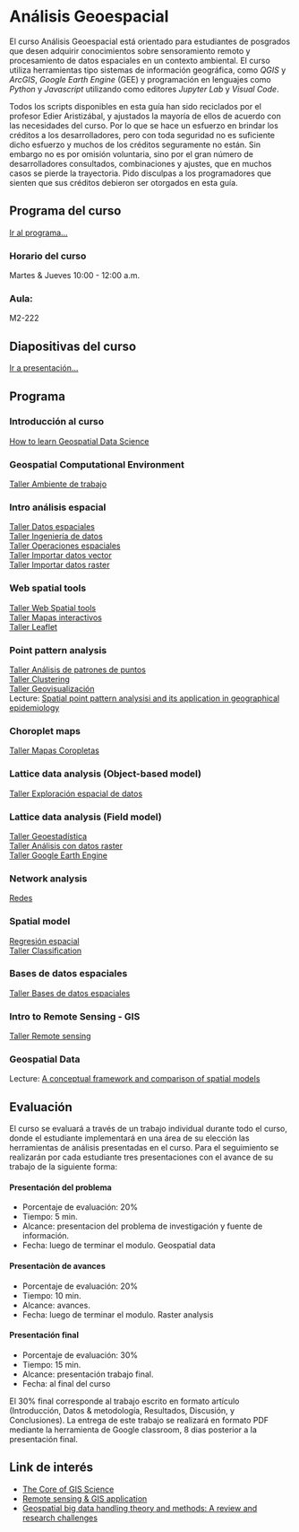 # Análisis Geoespacial

El curso Análisis Geoespacial está orientado para estudiantes de posgrados que desen adquirir conocimientos sobre sensoramiento remoto y procesamiento de datos espaciales en un contexto ambiental. El curso utiliza herramientas tipo sistemas de información geográfica, como *QGIS* y *ArcGIS*, *Google Earth Engine* (GEE) y programación en lenguajes como *Python* y *Javascript* utilizando como editores *Jupyter Lab* y *Visual Code*. 

Todos los scripts disponibles en esta guía han sido reciclados por el profesor Edier Aristizábal, y ajustados la mayoría de ellos de acuerdo con las necesidades del curso. Por lo que se hace un esfuerzo en brindar los créditos a los desarrolladores, pero con toda seguridad no es suficiente dicho esfuerzo y muchos de los créditos seguramente no están. Sin embargo no es por omisión voluntaria, sino por el gran número de desarrolladores consultados, combinaciones y ajustes, que en muchos casos se pierde la trayectoria. Pido disculpas a los programadores que sienten que sus créditos debieron ser otorgados en esta guía.

## Programa del curso
[Ir al programa...](/Programa_AnalisisGeoespacial.pdf)

### Horario del curso
Martes & Jueves 10:00 - 12:00 a.m.

### Aula:
M2-222

## Diapositivas del curso
[Ir a presentación...](/html/AnalisisGeoespacial.html)

## Programa

### Introducción al curso
[How to learn Geospatial Data Science](https://towardsdatascience.com/how-to-learn-geospatial-data-science-in-2023-441d8386284e)

### Geospatial Computational Environment
[Taller Ambiente de trabajo](/Notebooks/01_ComputationalEnvironment.ipynb)  

### Intro análisis espacial
[Taller Datos espaciales](/Notebooks/02_GeospatialData.ipynb)   
[Taller Ingeniería de datos](/Notebooks/03_DataEngineering.ipynb)  
[Taller Operaciones espaciales](/Notebooks/04_SpatialOperation.ipynb)  
[Taller Importar datos vector](/Notebooks/05_DownloadData_Vector.ipynb)  
[Taller Importar datos raster](/Notebooks/06_DownloadData_Raster.ipynb)  

### Web spatial tools
[Taller Web Spatial tools](/Notebooks/07_WebMapping.ipynb)  
[Taller Mapas interactivos](/Notebooks/08_InteractiveMaps.ipynb)  
[Taller Leaflet](/Notebooks/09_Leaflet.ipynb)  

### Point pattern analysis
[Taller Análisis de patrones de puntos](/Notebooks/10_PointPatternAnalysis.ipynb)  
[Taller Clustering](/Notebooks/11_Clustering.ipynb)  
[Taller Geovisualización](/Notebooks/12_Geovisualization.ipynb)  
Lecture: [Spatial point pattern analysisi and its application in geographical epidemiology](https://fenix.ciencias.ulisboa.pt/downloadFile/281612415665591/point_epidemology.pdf)  

### Choroplet maps
[Taller Mapas Coropletas](/Notebooks/13_Choropleth.ipynb)   

### Lattice data analysis (Object-based model)
[Taller Exploración espacial de datos](/Notebooks/14_SpatialAssociation.ipynb)

### Lattice data analysis (Field model)
[Taller Geoestadística](/Notebooks/15_Geostatistic.ipynb)  
[Taller Análisis con datos raster](/Notebooks/16_Raster.ipynb)     
[Taller Google Earth Engine](/Notebooks/17_GEE.ipynb)  

### Network analysis
[Redes](/Notebooks/18_Network.ipynb) 

### Spatial model
[Regresión espacial](/Notebooks/19_SpatialRegression.ipynb)  
[Taller Classification](/Notebooks/20_Clasificacion.ipynb)   

### Bases de datos espaciales
[Taller Bases de datos espaciales](/Notebooks/21_SGDB.ipynb) 

### Intro to Remote Sensing - GIS
[Taller Remote sensing](/Guias/Guia_SIG.pdf) 

### Geospatial Data
Lecture: [A conceptual framework and comparison of spatial models](https://www.researchgate.net/publication/244954245_A_Conceptual_Framework_and_Comparison_of_Spatial_Data_Models)

## Evaluación
El curso se evaluará a través de un trabajo individual durante todo el curso, donde el estudiante implementará en una área de 
su elección las herramientas de análisis presentadas en el curso. Para el seguimiento se realizarán por cada estudiante tres 
presentaciones con el avance de su trabajo de la siguiente forma:

#### Presentación del problema
* Porcentaje de evaluación: 20%
* Tiempo: 5 min.
* Alcance: presentacion del problema de investigación y fuente de información.
* Fecha: luego de terminar el modulo. Geospatial data

#### Presentaciòn de avances
* Porcentaje de evaluación: 20%
* Tiempo: 10 min.
* Alcance: avances.
* Fecha: luego de terminar el modulo. Raster analysis

#### Presentación final
* Porcentaje de evaluación: 30%
* Tiempo: 15 min.
* Alcance: presentación trabajo final.
* Fecha: al final del curso

El 30% final corresponde al trabajo escrito en formato artículo (Introducción, Datos \& metodología, Resultados, Discusión, 
y Conclusiones). La entrega de este trabajo se realizará en formato PDF mediante la herramienta de Google classroom, 8 dias posterior a la presentación final.

## Link de interés
* [The Core of GIS Science](https://ltb.itc.utwente.nl/page/498/dashboard)  
* [Remote sensing & GIS application](http://ecoursesonline.iasri.res.in/course/view.php?id=53)  
* [Geospatial big data handling theory and methods: A review and research challenges](https://www.sciencedirect.com/science/article/pii/S0924271615002439?via%3Dihub)  
